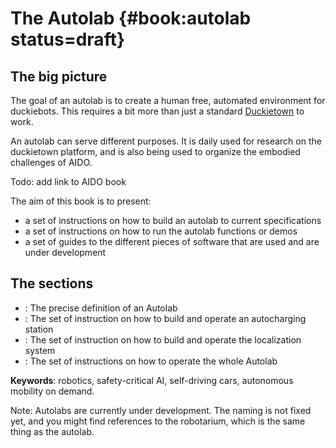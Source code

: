 # The Autolab {#book:autolab status=draft}



## The big picture

The goal of an autolab is to create a human free, automated environment for duckiebots. This requires a bit more than just a standard [Duckietown](+opmanual_duckietown#duckietowns) to work. 

An autolab can serve different purposes. It is daily used for research on the duckietown platform, and is also being used to organize the embodied challenges of AIDO.

Todo: add link to AIDO book

The aim of this book is to present:

- a set of instructions on how to build an autolab to current specifications
- a set of instructions on how to run the autolab functions or demos
- a set of guides to the different pieces of software that are used and are under development

## The sections

- [](#autolab-definition) : The precise definition of an Autolab
- [](#autolab-auto-charging) : The set of instruction on how to build and operate an autocharging station
- [](#autolab-localization) : The set of instruction on how to build and operate the localization system
- [](#autolab-operation-manual) : The set of instructions on how to operate the whole Autolab


**Keywords**: robotics, safety-critical AI, self-driving cars, autonomous mobility on demand.

Note: Autolabs are currently under development. The naming is not fixed yet, and you might find references to the robotarium, which is the same thing as the autolab.
